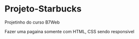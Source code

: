 # Projeto-Starbucks
 Projetinho do curso B7Web 


Fazer uma pagaina somente com HTML, CSS sendo responsivel
